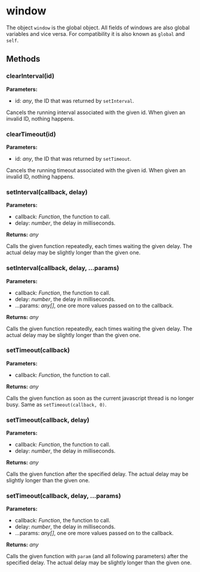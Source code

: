 ---
---
# window
The object `window` is the global object. All fields of windows are also global variables and vice versa. For compatibility it is also known as `global` and `self`.

## Methods
### clearInterval(id)


**Parameters:** 

- id: *any*, the ID that was returned by `setInterval`.

Cancels the running interval associated with the given id. When given an invalid ID, nothing happens.

### clearTimeout(id)


**Parameters:** 

- id: *any*, the ID that was returned by `setTimeout`.

Cancels the running timeout associated with the given id. When given an invalid ID, nothing happens.

### setInterval(callback, delay)


**Parameters:** 

- callback: *Function*, the function to call.
- delay: *number*, the delay in milliseconds.

**Returns:** *any*

Calls the given function repeatedly, each times waiting the given delay. The actual delay may be slightly longer than the given one.

### setInterval(callback, delay, ...params)


**Parameters:** 

- callback: *Function*, the function to call.
- delay: *number*, the delay in milliseconds.
- ...params: *any[]*, one ore more values passed on to the callback.

**Returns:** *any*

Calls the given function repeatedly, each times waiting the given delay. The actual delay may be slightly longer than the given one.

### setTimeout(callback)


**Parameters:** 

- callback: *Function*, the function to call.

**Returns:** *any*

Calls the given function as soon as the current javascript thread is no longer busy. Same as `setTimeout(callback, 0)`.

### setTimeout(callback, delay)


**Parameters:** 

- callback: *Function*, the function to call.
- delay: *number*, the delay in milliseconds.

**Returns:** *any*

Calls the given function after the specified delay. The actual delay may be slightly longer than the given one.

### setTimeout(callback, delay, ...params)


**Parameters:** 

- callback: *Function*, the function to call.
- delay: *number*, the delay in milliseconds.
- ...params: *any[]*, one ore more values passed on to the callback.

**Returns:** *any*

Calls the given function with `param` (and all following parameters) after the specified delay. The actual delay may be slightly longer than the given one.

